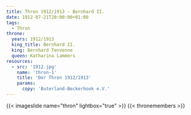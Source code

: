 ```yaml
---
title: Thron 1912/1913 - Bernhard II. 
date: 1912-07-21T20:00:00+01:00
tags:
  - Thron
throne:
  years: 1912/1913
  king_title: Bernhard II.
  king: Bernhard Tenvenne
  queen: Katharina Lammers
resources:
  - src: '1912.jpg'
    name: 'thron-1'
    title: 'Der Thron 1912/1913'
    params:
      copy: 'Buterland-Beckerhook e.V.'
---
```

{{< imageslide name="thron" lightbox="true" >}}
{{< thronemembers >}}
